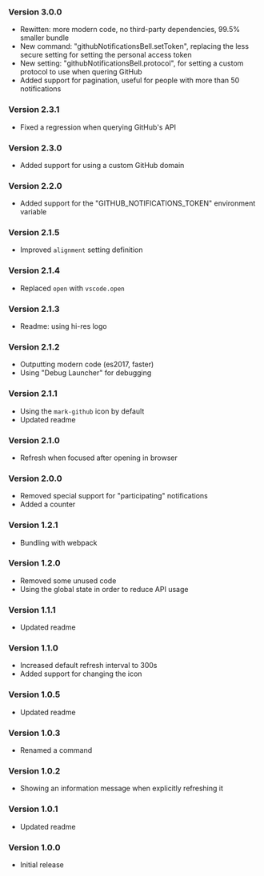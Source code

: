 ### Version 3.0.0
- Rewitten: more modern code, no third-party dependencies, 99.5% smaller bundle
- New command: "githubNotificationsBell.setToken", replacing the less secure setting for setting the personal access token
- New setting: "githubNotificationsBell.protocol", for setting a custom protocol to use when quering GitHub
- Added support for pagination, useful for people with more than 50 notifications

### Version 2.3.1
- Fixed a regression when querying GitHub's API

### Version 2.3.0
- Added support for using a custom GitHub domain

### Version 2.2.0
- Added support for the "GITHUB_NOTIFICATIONS_TOKEN" environment variable

### Version 2.1.5
- Improved `alignment` setting definition

### Version 2.1.4
- Replaced `open` with `vscode.open`

### Version 2.1.3
- Readme: using hi-res logo

### Version 2.1.2
- Outputting modern code (es2017, faster)
- Using "Debug Launcher" for debugging

### Version 2.1.1
- Using the `mark-github` icon by default
- Updated readme

### Version 2.1.0
- Refresh when focused after opening in browser

### Version 2.0.0
- Removed special support for "participating" notifications
- Added a counter

### Version 1.2.1
- Bundling with webpack

### Version 1.2.0
- Removed some unused code
- Using the global state in order to reduce API usage

### Version 1.1.1
- Updated readme

### Version 1.1.0
- Increased default refresh interval to 300s
- Added support for changing the icon

### Version 1.0.5
- Updated readme

### Version 1.0.3
- Renamed a command

### Version 1.0.2
- Showing an information message when explicitly refreshing it

### Version 1.0.1
- Updated readme

### Version 1.0.0
- Initial release

